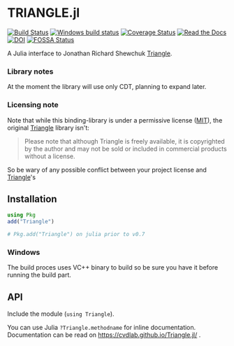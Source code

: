 # TRIANGLE.jl

[![Build Status](https://img.shields.io/travis/cvdlab/Triangle.jl/master.svg?label=Linux+/+macOS)](https://travis-ci.org/cvdlab/Triangle.jl)
[![Windows build status](https://ci.appveyor.com/api/projects/status/s3ngfuitqpsnbgml/branch/master?svg=true)](https://ci.appveyor.com/project/furio/triangle-jl/branch/master)
[![Coverage Status](https://coveralls.io/repos/github/cvdlab/Triangle.jl/badge.svg)](https://coveralls.io/github/cvdlab/Triangle.jl)
[![Read the Docs](https://img.shields.io/readthedocs/pip.svg)](https://cvdlab.github.io/TRIANGLE.jl/)
[![DOI](https://zenodo.org/badge/doi/10.1007/BFb0014497.svg)](http://dx.doi.org/10.1007/BFb0014497)
[![FOSSA Status](https://app.fossa.io/api/projects/git%2Bgithub.com%2Fcvdlab%2FTriangle.jl.svg?type=shield)](https://app.fossa.io/projects/git%2Bgithub.com%2Fcvdlab%2FTriangle.jl?ref=badge_shield)


A Julia interface to Jonathan Richard Shewchuk [Triangle](https://www.cs.cmu.edu/~quake/triangle.html).

### Library notes
At the moment the library will use only CDT, planning to expand later.

### Licensing note

Note that while this binding-library is under a permissive license ([MIT](LICENSE)), the original [Triangle](https://www.cs.cmu.edu/~quake/triangle.html) library isn't:
> Please note that although Triangle is freely available, it is copyrighted by the author and may not be sold or included in commercial products without a license.

So be wary of any possible conflict between your project license and [Triangle](https://www.cs.cmu.edu/~quake/triangle.html)'s

## Installation
```julia
using Pkg
add("Triangle")

# Pkg.add("Triangle") on julia prior to v0.7
```

### Windows

The build proces uses VC++ binary to build so be sure you have it before running the build part.

## API

Include the module (`using Triangle`).

You can use Julia `?Triangle.methodname` for inline documentation. Documentation can be read on https://cvdlab.github.io/Triangle.jl/ .
